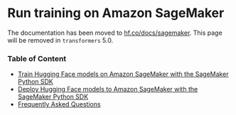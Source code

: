 <!---
Copyright 2020 The HuggingFace Team. All rights reserved.

Licensed under the Apache License, Version 2.0 (the "License");
you may not use this file except in compliance with the License.
You may obtain a copy of the License at

    http://www.apache.org/licenses/LICENSE-2.0

Unless required by applicable law or agreed to in writing, software
distributed under the License is distributed on an "AS IS" BASIS,
WITHOUT WARRANTIES OR CONDITIONS OF ANY KIND, either express or implied.
See the License for the specific language governing permissions and
limitations under the License.
-->

# Run training on Amazon SageMaker

The documentation has been moved to [hf.co/docs/sagemaker](https://huggingface.co/docs/sagemaker). This page will be removed in `transformers` 5.0. 

### Table of Content

- [Train Hugging Face models on Amazon SageMaker with the SageMaker Python SDK](https://huggingface.co/docs/sagemaker/train)
- [Deploy Hugging Face models to Amazon SageMaker with the SageMaker Python SDK](https://huggingface.co/docs/sagemaker/inference)
- [Frequently Asked Questions](https://huggingface.co/docs/sagemaker/faq)
